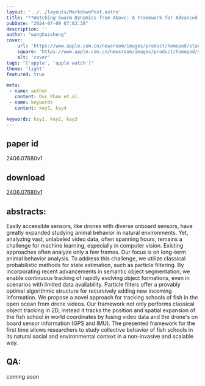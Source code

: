 ```yaml
---
layout: '../../layouts/MarkdownPost.astro'
title: "**Watching Swarm Dynamics from Above: A Framework for Advanced Object Tracking in Drone Videos**"
pubDate: "2024-07-09 07:03:38"
description: ''
author: "wanghaisheng"
cover:
    url: 'https://www.apple.com.cn/newsroom/images/product/homepod/standard/Apple-HomePod-hero-230118_big.jpg.large_2x.jpg'
    square: 'https://www.apple.com.cn/newsroom/images/product/homepod/standard/Apple-HomePod-hero-230118_big.jpg.large_2x.jpg'
    alt: 'cover'
tags: "['apple', 'apple watch']" 
theme: 'light'
featured: true

meta:
 - name: author
   content: Duc Pham et.al.
 - name: keywords
   content: key3, key4

keywords: key1, key2, key3
---
```


## paper id
2406.07680v1
## download
[2406.07680v1](http://arxiv.org/abs/2406.07680v1)
## abstracts:
Easily accessible sensors, like drones with diverse onboard sensors, have greatly expanded studying animal behavior in natural environments. Yet, analyzing vast, unlabeled video data, often spanning hours, remains a challenge for machine learning, especially in computer vision. Existing approaches often analyze only a few frames. Our focus is on long-term animal behavior analysis. To address this challenge, we utilize classical probabilistic methods for state estimation, such as particle filtering. By incorporating recent advancements in semantic object segmentation, we enable continuous tracking of rapidly evolving object formations, even in scenarios with limited data availability. Particle filters offer a provably optimal algorithmic structure for recursively adding new incoming information. We propose a novel approach for tracking schools of fish in the open ocean from drone videos. Our framework not only performs classical object tracking in 2D, instead it tracks the position and spatial expansion of the fish school in world coordinates by fusing video data and the drone's on board sensor information (GPS and IMU). The presented framework for the first time allows researchers to study collective behavior of fish schools in its natural social and environmental context in a non-invasive and scalable way.
## QA:
coming soon
